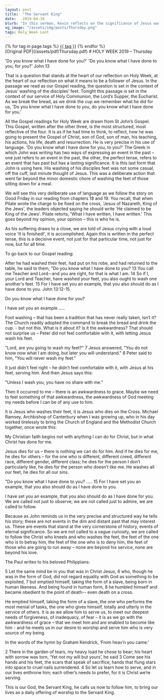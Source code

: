 ```yaml
---
layout: post
title:  "The Servant King"
date:   2019-04-18
blurb: "In this sermon, Kevin reflects on the significance of Jesus washing the disciples' feet and his sacrifice on the cross. He emphasizes the importance of understanding and accepting the grace of Jesus, and following his example of service and humility. The sermon encourages listeners to not only admire Jesus' actions but to embody them in their own lives."
og_image: "/assets/img/posts/Thursday.png"
tags: Holy_Week Lent
---    
```

<div class="tag-pills">
    {% for tag in page.tags %}
    <a href="{{ site.baseurl }}/tag/{{ tag | slugify }}" class="tag-pill">{{ tag }}</a>
    {% endfor %}
</div>
[Original PDF](/assets/pdf/Thursday.pdf)
# HOLY WEEK 2019 – Thursday

'Do you know what I have done for you?' 'Do you know what I have done to you, for you?' John 13

That is a question that stands at the heart of our reflection on Holy Week, at the heart of our reflection on what it means to be a follower of Jesus. In the passage we read as our Gospel reading, the question is set in the context of Jesus’ washing of the disciples’ feet. Tonight this passage is set in the context of our service of Holy Communion, the Lord’s Supper, the Eucharist. As we break the bread, as we drink the cup we remember what he did for us, 'Do you know what I have done to you, do you know what I have done for you.'

All the Gospel readings for Holy Week are drawn from St John’s Gospel. This Gospel, written after the other three, is the most structured, most reflective of the four. It is as if he had time to think, to reflect, how he was going to present the Gospel of Christ, son of God, son of man, his teaching, his actions, his life, death and resurrection. He is very precise in his use of language. 'Do you know what I have done for you, to you?' The Greek in which John was writing has two ways of expressing an event in the past – one just refers to an event in the past, the other, the perfect tense, refers to an event that has past but has a lasting significance. It is this last form that John is using here. His washing of his disciples feet was not some casual, off the cuff, last minute thought of Jesus. This was a deliberate action that went far beyond the minor domestic chore of washing the feet of those sitting down for a meal.

We will see this very deliberate use of language as we follow the story on Good Friday in our reading from chapters 18 and 19. You recall, that when Pilate wrote the charge to be fixed on the cross, 'Jesus of Nazareth, King of the Jews', the leaders objected saying he should write 'He claimed to be King of the Jews'. Pilate retorts, 'What I have written, I have written.' This goes beyond my opinion, your opinion – this is who he is.

As his suffering draws to a close, we are told of Jesus crying with a loud voice 'It is finished!', it is accomplished. Again this is written in the perfect tense, this is a decisive event, not just for that particular time, not just for now, but for all time.

To go back to our Gospel reading:

After he had washed their feet, had put on his robe, and had returned to the table, he said to them, "Do you know what I have done to you? 13 You call me Teacher and Lord--and you are right, for that is what I am. 14 So if I, your Lord and Teacher, have washed your feet, you also ought to wash one another's feet. 15 For I have set you an example, that you also should do as I have done to you. John 13:12-15

Do you know what I have done for you?

I have set you an example …..

Foot washing – that has been a tradition that has never really taken, isn’t it? The Church readily adopted the command to break the bread and drink the cup. - but not this. What is it about it? Is it the awkwardness? That should not surprise us – Peter did not feel comfortable with it, with letting Jesus wash his feet.

"Lord, are you going to wash my feet?" 7 Jesus answered, "You do not know now what I am doing, but later you will understand." 8 Peter said to him, "You will never wash my feet."

It just didn’t feel right – he didn’t feel comfortable with it, with Jesus at his feet, serving him. And then Jesus says this:

"Unless I wash you, you have no share with me."

Then it occurred to me – there is an awkwardness to grace. Maybe we need to feel something of that awkwardness, the awkwardness of God meeting my needs before I can be of any use to him.

It is Jesus who washes their feet, it is Jesus who dies on the Cross. Michael Ramsey, Archbishop of Canterbury when I was growing up, who in his day worked tirelessly to bring the Church of England and the Methodist Church together, once wrote this:

My Christian faith begins not with anything I can do for Christ, but in what Christ has done for me.

Jesus dies for us – there is nothing we can do for him. And if he dies for me, he dies for others – for the one who is different, different creed, different race, different gender, different class; he dies for the person I don’t particularly like, he dies for the person who doesn’t like me. He washes all our feet, he dies for all our sins.

"Do you know what I have done to you? ….. 15 For I have set you an example, that you also should do as I have done to you.

I have set you an example, that you also should do as I have done for you. We are called not just to observe; we are not called just to admire, we are called to follow.

Because as John reminds us in the very precise and structured way he tells his story; these are not events in the dim and distant past that may interest us. These are events that stand at the very cornerstone of history, events of eternal significance. So we are not called to a vague curiosity, we are called to follow the Christ who kneels and who washes the feet, the feet of the one who is to betray him, the feet of the one who is to deny him, the feet of those who are going to run away – none are beyond his service, none are beyond his love.

The Paul writes to his beloved Philippians:

5 Let the same mind be in you that was in Christ Jesus,
6 who, though he was in the form of God,
did not regard equality with God
as something to be exploited,
7 but emptied himself,
taking the form of a slave,
being born in human likeness.
And being found in human form,
8 he humbled himself
and became obedient to the point of death--
even death on a cross.

He emptied himself, taking the form of a slave, the one who performs the most menial of tasks, the one who gives himself, totally and utterly in the service of others. It is as we allow him to serve us, to meet our deepest needs of forgiveness, of inadequacy, of fear – it is as we go with the awkwardness of grace – that we meet him and are enabled to become like him - and he meets us in our desire to worship and serve him who is very source of my being.

In the words of the hymn by Graham Kendrick, ‘From heav’n you came:’

2 There in the garden of tears,
my heavy load he chose to bear;
his heart with sorrow was torn,
‘Yet not my will but yours’, he said
3 Come see his hands and his feet,
the scars that speak of sacrifice,
hands that flung stars into space
to cruel nails surrendered.
4 So let us learn how to serve,
and in our lives enthrone him;
each other’s needs to prefer,
for it is Christ we’re serving.

This is our God, the Servant King,
he calls us now to follow him,
to bring our lives as a daily offering
of worship to the Servant King.
